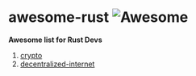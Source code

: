 # awesome-rust ![Awesome](https://cdn.rawgit.com/sindresorhus/awesome/d7305f38d29fed78fa85652e3a63e154dd8e8829/media/badge.svg)
**Awesome list for Rust Devs**
1. [crypto](https://crates.io/crates/crypto)
2. [decentralized-internet](https://crates.io/crates/decentralized-internet)
